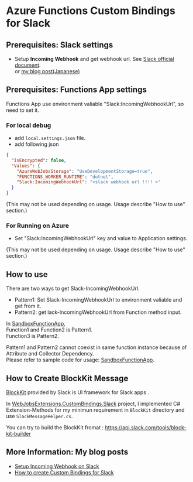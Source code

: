 # Azure Functions Custom Bindings for Slack

## Prerequisites: Slack settings

- Setup **Incoming Webhook** and get webhook url. See [Slack official document](hhttps://api.slack.com/messaging/webhooks).  
  or [my blog post(Japanese)](https://blog.beachside.dev/entry/2020/01/30/223000)

## Prerequisites: Functions App settings

Functions App use environment valiable "Slack:IncomingWebhookUrl", so need to set it.

### For local debug

- add `local.settings.json` file.
- add following json

```json
{
  "IsEncrypted": false,
  "Values": {
    "AzureWebJobsStorage": "UseDevelopmentStorage=true",
    "FUNCTIONS_WORKER_RUNTIME": "dotnet",
    "Slack:IncomingWebhookUrl": "<slack webhook url !!!! >"
  }
}
```

(This may not be used depending on usage. Usage describe "How to use" section.)

### For Running on Azure

- Set "Slack:IncomingWebhookUrl" key and value to Application settings.

(This may not be used depending on usage. Usage describe "How to use" section.)

## How to use

There are two ways to get Slack-IncomingWebhookUrl.

- Pattern1: Set Slack-IncomingWebhookUrl to environment valiable and get from it.
- Pattern2: get lack-IncomingWebhookUrl from Function method input.

In [SandboxFunctionApp](./sandbox/SandboxFunctionApp),  
Function1 and Function2 is Pattern1.  
Function3 is Pattern2.

Pattern1 and Pattern2 cannot coexist in same function instance because of Attribute and Collector Dependency.  
Please refer to sample code for usage: [SandboxFunctionApp](./sandbox/SandboxFunctionApp).


## How to Create BlockKit Message

[BlockKit](https://api.slack.com/block-kit) provided by Slack is UI framework for Slack apps .

In [WebJobsExtensions.CustomBindings.Slack](./src/WebJobsExtensions.CustomBindings.Slack) project, I implemented C# Extension-Methods for my minimun requirement in `BlockKit` directory and use `SlackMessageHelper.cs`.

You can try to build the BlockKit fromat : <https://api.slack.com/tools/block-kit-builder>


## More Information: My blog posts

- [Setup Incoming Webhook on Slack](https://blog.beachside.dev/entry/2020/01/30/223000)
- [How to create Custom Bindings for Slack](https://blog.beachside.dev/entry/2020/02/05/200000)
